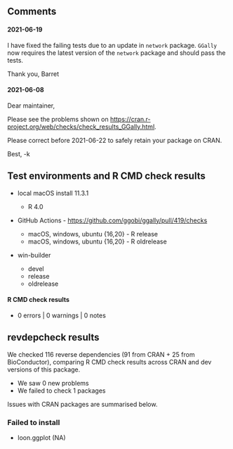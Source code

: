 
## Comments
#### 2021-06-19

I have fixed the failing tests due to an update in `network` package. `GGally` now requires the latest version of the `network` package and should pass the tests.

Thank you,
Barret

#### 2021-06-08

Dear maintainer,

Please see the problems shown on
<https://cran.r-project.org/web/checks/check_results_GGally.html>.

Please correct before 2021-06-22 to safely retain your package on CRAN.

Best,
-k



## Test environments and R CMD check results

* local macOS install 11.3.1
  * R 4.0
* GitHub Actions - https://github.com/ggobi/ggally/pull/419/checks
  * macOS, windows, ubuntu {16,20} - R release
  * macOS, windows, ubuntu {16,20} - R oldrelease

* win-builder
  * devel
  * release
  * oldrelease

#### R CMD check results

* 0 errors | 0 warnings | 0 notes


## revdepcheck results

We checked 116 reverse dependencies (91 from CRAN + 25 from BioConductor), comparing R CMD check results across CRAN and dev versions of this package.

 * We saw 0 new problems
 * We failed to check 1 packages

Issues with CRAN packages are summarised below.

### Failed to install

* loon.ggplot (NA)
